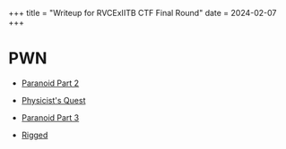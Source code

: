 +++
title = "Writeup for RVCExIITB CTF Final Round"
date = 2024-02-07
+++

# PWN 

- [Paranoid Part 2](@/writeups/RVCExIITBFinals/paranoid2/index.md)

- [Physicist's Quest](@/writeups/RVCExIITBFinals/physicistquest/index.md)

- [Paranoid Part 3](@/writeups/RVCExIITBFinals/paranoid3/index.md)

- [Rigged](@/writeups/RVCExIITBFinals/rigged/index.md)


